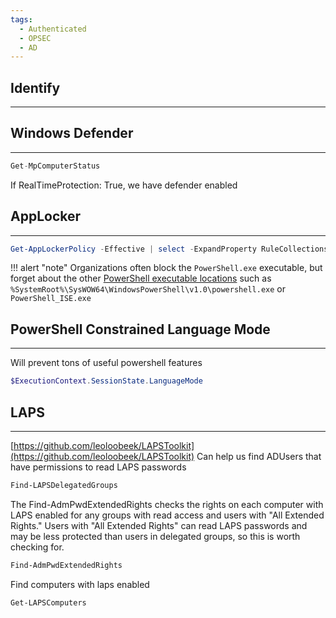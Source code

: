 ```yaml
---
tags:
  - Authenticated
  - OPSEC
  - AD
---
```

## Identify
---
## Windows Defender
---
```Python
Get-MpComputerStatus
```
If RealTimeProtection: True, we have defender enabled
## **AppLocker**
---
```PowerShell
Get-AppLockerPolicy -Effective | select -ExpandProperty RuleCollections
```

!!! alert "note"
	Organizations often block the `PowerShell.exe` executable, but forget about the other [PowerShell executable locations](https://www.powershelladmin.com/wiki/PowerShell_Executables_File_System_Locations) such as `%SystemRoot%\SysWOW64\WindowsPowerShell\v1.0\powershell.exe` or `PowerShell_ISE.exe`
## **PowerShell Constrained Language Mode**
---
Will prevent tons of useful powershell features
```PowerShell
$ExecutionContext.SessionState.LanguageMode
```
## LAPS
---
[https://github.com/leoloobeek/LAPSToolkit](https://github.com/leoloobeek/LAPSToolkit)
Can help us find ADUsers that have permissions to read LAPS passwords
```PowerShell
Find-LAPSDelegatedGroups
```
The Find-AdmPwdExtendedRights checks the rights on each computer with LAPS enabled for any groups with read access and users with "All Extended Rights." Users with "All Extended Rights" can read LAPS passwords and may be less protected than users in delegated groups, so this is worth checking for.
```PowerShell
Find-AdmPwdExtendedRights
```
Find computers with laps enabled
```PowerShell
Get-LAPSComputers
```